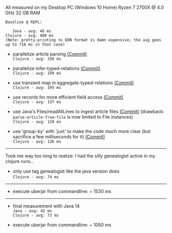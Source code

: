 All measured on my Desktop PC (Windows 10 Home)
Ryzen 7 2700X @ 4.0 GHz
32 GB RAM

```
Baseline @ REPL:

   Java - avg: 48 ms
Clojure - avg: 400 ms
(Note: pretty-printing to EDN format is damn expensive; the avg goes up to 716 ms in that case)
```

* parallelize article parsing [(Commit)](https://github.com/NPException/java-after-eight/commit/65c62bcbfa10f6c5d9b2011b9f454e5ea72060dc)  
`Clojure - avg: 336 ms`

* parallelize infer-typed-relations [(Commit)](https://github.com/NPException/java-after-eight/commit/2807f440c34d99e9a12b536155cd6825baa98dc7)  
`Clojure - avg: 199 ms`

* use transient map in aggregate-typed-relations [(Commit)](https://github.com/NPException/java-after-eight/commit/4f03d349897f2eac898b9b5b9f127126814100d4)  
`Clojure - avg: 195 ms`

* use records for more efficient field access [(Commit)](https://github.com/NPException/java-after-eight/commit/e63fd6738793fcf4c0e7bac4931154b9a222d375)  
`Clojure - avg: 137 ms`

* use Java's Files/readAllLines to ingest article files [(Commit)](https://github.com/NPException/java-after-eight/commit/a37302bd26d90cefa1ee20cbd0dc88a01f975d68) (drawback: `parse-article-from-file` is now limited to File instances)  
`Clojure - avg: 128 ms`

* use 'group-by' with 'juxt' to make the code much more clear (but sacrifice a few milliseconds for it) [(Commit)](https://github.com/NPException/java-after-eight/commit/6ca65ee9e95399bd365e2c27830fee77c7bc6bed)  
`Clojure - avg: 136 ms`

---

Took me way too long to realize: I had the silly genealogist active in my clojure runs...

* only use tag genealogist like the java version does  
`Clojure - avg: 74 ms`

---

* execute uberjar from commandline: ~ 1530 ms

---

* final measurement with Java 14  
`Java - avg: 42 ms`  
`Clojure - avg: 73 ms`  

* execute uberjar from commandline: ~ 1050 ms
